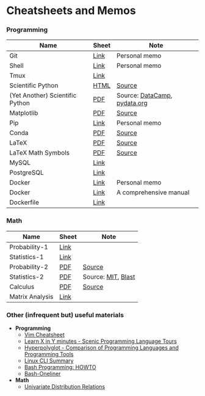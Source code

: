 # Cheatsheets and Memos

### Programming

| Name | Sheet | Note |
|---|---|---|
| Git | [Link](./assets/md/git.md) | Personal memo |
| Shell | [Link](./assets/md/shell.md) | Personal memo |
| Tmux | [Link](https://tmuxcheatsheet.com/) | |
| Scientific Python | [HTML](./assets/md/scientific_python_cheat_sheet.md) | [Source](https://ipgp.github.io/scientific_python_cheat_sheet/) |
| (Yet Another) Scientific Python | [PDF](./assets/pdf/Scitific_Python_Cheat_Sheets.pdf) | Source: [DataCamp](https://www.datacamp.com/cheat-sheet), [pydata.org](https://pandas.pydata.org/Pandas_Cheat_Sheet.pdf) |
| Matplotlib | [PDF](./assets/pdf/matplotlib-cheatsheets.pdf) | [Source](https://github.com/matplotlib/cheatsheets/) |
| Pip | [Link](./assets/md/pip.md) | Personal memo |
| Conda | [PDF](./assets/pdf/conda-cheatsheet.pdf) | [Source](https://docs.conda.io/projects/conda/en/latest/user-guide/cheatsheet.html) |
| LaTeX | [PDF](./assets/pdf/latexsheet-a4.pdf) | [Source](https://wch.github.io/latexsheet/) |
| LaTeX Math Symbols | [PDF](./assets/pdf/latex-symbols.pdf) | [Source](https://www.cmor-faculty.rice.edu/~heinken/latex/symbols.pdf) |
| MySQL | [Link](https://devhints.io/mysql) |  |
| PostgreSQL | [Link](https://tomcam.github.io/postgres/) |  |
| Docker | [Link](./assets/md/docker.md) | Personal memo |
| Docker | [Link](https://github.com/wsargent/docker-cheat-sheet) | A comprehensive manual |
| Dockerfile | [Link](https://kapeli.com/cheat_sheets/Dockerfile.docset/Contents/Resources/Documents/index) |  |

### Math

| Name | Sheet | Note |
|---|---|---|
| Probability-1 | [Link](https://stanford.edu/~shervine/teaching/cme-106/cheatsheet-probability) | |
| Statistics-1 | [Link](https://stanford.edu/~shervine/teaching/cme-106/cheatsheet-statistics) | |
| Probability-2 | [PDF](./assets/pdf/probability_cheatsheet.pdf) | [Source](https://static1.squarespace.com/static/54bf3241e4b0f0d81bf7ff36/t/55e9494fe4b011aed10e48e5/1441352015658/probability_cheatsheet.pdf) |
| Statistics-2 | [PDF](./assets/pdf/stats-cheatsheets.pdf) | Source: [MIT](https://web.mit.edu/~csvoss/Public/usabo/stats_handout.pdf), [Blast](https://www.blastanalytics.com/wp-content/uploads/BlastAM-Statistics-Cheatsheet.pdf) |
| Calculus | [PDF](./assets/pdf/Calculus_Cheat_Sheet_All.pdf) | [Source](https://tutorial.math.lamar.edu/pdf/Calculus_Cheat_Sheet_All.pdf) |
| Matrix Analysis | [Link](http://www.ee.ic.ac.uk/hp/staff/dmb/matrix/intro.html) | |


### Other (infrequent but) useful materials
- **Programming**
    - [Vim Cheatsheet](https://vim.rtorr.com/)
    - [Learn X in Y minutes - Scenic Programming Language Tours](https://learnxinyminutes.com/)
    - [Hyperpolyglot - Comparison of Programming Languages and Programming Tools](https://hyperpolyglot.org/)
    - [Linux CLI Summary](http://tldp.org/LDP/GNU-Linux-Tools-Summary/html/index.html)
    - [Bash Programming: HOWTO](http://tldp.org/HOWTO/Bash-Prog-Intro-HOWTO.html)
    - [Bash-Oneliner](https://github.com/onceupon/Bash-Oneliner)
- **Math**
    - [Univariate Distribution Relations](http://www.math.wm.edu/~leemis/chart/UDR/UDR.html)
